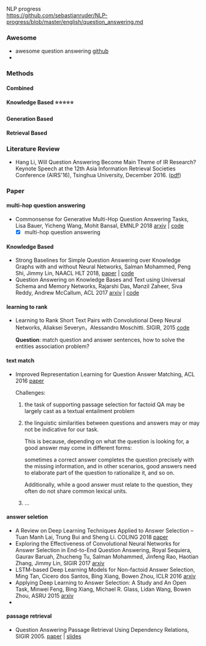 NLP progress<br>https://github.com/sebastianruder/NLP-progress/blob/master/english/question_answering.md



### Awesome

+ awesome question answering [github](https://github.com/dapurv5/awesome-question-answering) 
+ 

### Methods

#### Combined

#### Knowledge Based :star::star::star::star::star:

#### Generation Based

#### Retrieval Based

### Literature Review

+ Hang Li, Will Question Answering Become Main Theme of IR Research? Keynote Speech at the 12th Asia Information Retrieval Societies Conference (AIRS'16), Tsinghua University, December 2016. ([pdf](http://www.hangli-hl.com/uploads/3/4/4/6/34465961/airs_2016_question_answering.pdf))

### Paper

#### multi-hop question answering

- Commonsense for Generative Multi-Hop Question Answering Tasks, Lisa Bauer, Yicheng Wang, Mohit Bansal, EMNLP 2018 [arxiv](https://export.arxiv.org/abs/1809.06309) | [code](https://github.com/yicheng-w/CommonSenseMultiHopQA) 
  - [x] multi-hop question answering

#### Knowledge Based

- Strong Baselines for Simple Question Answering over Knowledge Graphs with and without Neural Networks, Salman Mohammed, Peng Shi, Jimmy Lin, NAACL HLT 2018, [paper](http://aclweb.org/anthology/N18-2047) | [code](https://github.com/castorini/BuboQA) 
- Question Answering on Knowledge Bases and Text using Universal Schema and Memory Networks, Rajarshi Das, Manzil Zaheer, Siva Reddy, Andrew McCallum, ACL 2017 [arxiv](https://arxiv.org/abs/1704.08384) | [code](https://github.com/rajarshd/TextKBQA) 

#### learning to rank

- Learning to Rank Short Text Pairs with Convolutional Deep Neural Networks, Aliaksei Severyn，Alessandro Moschitti. SIGIR, 2015 [code](https://github.com/aseveryn/deep-qa) 

  **Question**: match question and answer sentences, how to solve the entities association problem? 

#### text match

- Improved Representation Learning for Question Answer Matching, ACL 2016 [paper](http://www.aclweb.org/anthology/P/P16/P16-1044.pdf) 

  Challenges: 

  1. the task of supporting passage selection for factoid QA may be largely cast as a textual entailment problem

  2. the linguistic similarities between questions and answers may or may not be
     indicative for our task. 

     This is because, depending on what the question is looking for, a good answer may come in different forms: 

     sometimes a correct answer completes the question precisely with the missing information, and in other scenarios, good answers need to elaborate part of the question to rationalize it, and so on. 

     Additionally, while a good answer must relate to the question, they often do
     not share common lexical units.

  3. ...

#### answer seletion

+ A Review on Deep Learning Techniques Applied to Answer Selection – Tuan Manh Lai, Trung Bui and Sheng Li. COLING 2018 [paper](https://aclanthology.info/papers/C18-1181/c18-1181) 
+ Exploring the Effectiveness of Convolutional Neural Networks for Answer Selection in End-to-End Question Answering, Royal Sequiera, Gaurav Baruah, Zhucheng Tu, Salman Mohammed, Jinfeng Rao, Haotian Zhang, Jimmy Lin, SIGIR 2017 [arxiv](https://arxiv.org/abs/1707.07804) 
+ LSTM-based Deep Learning Models for Non-factoid Answer Selection, Ming Tan, Cicero dos Santos, Bing Xiang, Bowen Zhou, ICLR 2016 [arxiv](https://arxiv.org/abs/1511.04108) 
+ Applying Deep Learning to Answer Selection: A Study and An Open Task, Minwei Feng, Bing Xiang, Michael R. Glass, Lidan Wang, Bowen Zhou, ASRU 2015 [arxiv](https://arxiv.org/abs/1508.01585) 
+ 

#### passage retrieval

- Question Answering Passage Retrieval Using Dependency Relations, SIGIR 2005. [paper](https://www.comp.nus.edu.sg/~kanmy/papers/f66-cui.pdf) | [slides](https://www.comp.nus.edu.sg/~kanmy/papers/deppass_draft_v0.5.htm) 

